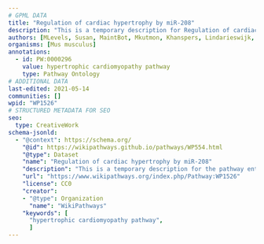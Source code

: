 ```yaml
---
# GPML DATA
title: "Regulation of cardiac hypertrophy by miR-208"
description: "This is a temporary description for Regulation of cardiac hypertrophy by miR-208"
authors: [MLevels, Susan, MaintBot, Mkutmon, Khanspers, Lindarieswijk, Eweitz]
organisms: [Mus musculus]
annotations:
  - id: PW:0000296
    value: hypertrophic cardiomyopathy pathway
    type: Pathway Ontology
# ADDITIONAL DATA
last-edited: 2021-05-14
communities: []
wpid: "WP1526"
# STRUCTURED METADATA FOR SEO
seo:
  type: CreativeWork
schema-jsonld:
  - "@context": https://schema.org/
    "@id": https://wikipathways.github.io/pathways/WP554.html
    "@type": Dataset
    "name": "Regulation of cardiac hypertrophy by miR-208"
    "description": "This is a temporary description for the pathway entitled: Regulation of cardiac hypertrophy by miR-208"
    "url": "https://www.wikipathways.org/index.php/Pathway:WP1526"
    "license": CC0
    "creator":
    - "@type": Organization
      "name": "WikiPathways"
    "keywords": [
      "hypertrophic cardiomyopathy pathway",
      ]
---
```

